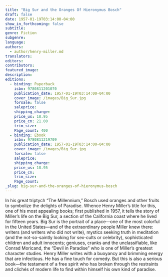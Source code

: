 ```yaml
---
title: "Big Sur and the Oranges Of Hieronymus Bosch"
draft: false
date: 1957-01-19T03:14:00-04:00
show_in_forthcoming: false
subtitle:
genre: Fiction
subgenre:
language:
authors:
  - author/henry-miller.md
translators:
editors:
contributors:
featured_image:
description:
editions:
  - binding: Paperback
    isbn: 9780811201070
    publication_date: 1957-01-19T03:14:00-04:00
    cover_image: /images/Big_Sur.jpg
    forsale: false
    saleprice:
    shipping_charge:
    price_us: 18.95
    price_cn: 21.00
    trim_size:
    Page_count: 400
  - binding: Ebook
    isbn: 9780811219709
    publication_date: 1957-01-19T03:14:00-04:00
    cover_image: /images/Big_Sur.jpg
    forsale: false
    saleprice:
    shipping_charge:
    price_us: 18.95
    price_cn:
    trim_size:
    Page_count:
_slug: big-sur-and-the-oranges-of-hieronymus-bosch
---
```


In his great triptych “The Millennium,” Bosch used oranges and other fruits to symbolize the delights of Paradise. Whence Henry Miller’s title for this, one of his most appealing books; first published in 1957, it tells the story of Miller’s life on the Big Sur, a section of the California coast where he lived for fifteen years. Big Sur is the portrait of a place—one of the most colorful in the United States—and of the extraordinary people Miller knew there: writers (and writers who did not write), mystics seeking truth in meditation (and the not-so-saintly looking for sex-cults or celebrity), sophisticated children and adult innocents; geniuses, cranks and the unclassifiable, like Conrad Moricand, the “Devil in Paradise” who is one of Miller’s greatest character studies. Henry Miller writes with a buoyancy and brimming energy that are infectious. He has a fine touch for comedy. But this is also a serious book—the testament of a free spirit who has broken through the restraints and clichés of modern life to find within himself his own kind of paradise.

